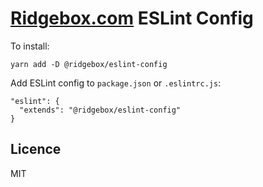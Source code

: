 # [Ridgebox.com](https://ridgebox.com) ESLint Config

To install:

```
yarn add -D @ridgebox/eslint-config
```

Add ESLint config to `package.json` or `.eslintrc.js`:

```
"eslint": {
  "extends": "@ridgebox/eslint-config"
}
```

## Licence

MIT
